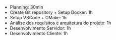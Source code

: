- Planning: 30min
- Create Git repository + Setup Docker: 1h
- Setup VSCode + CMake: 1h
- Análise dos requisitos e arquitetura do projeto: 1h
- Desenvolvimento Servidor: 1h
- Desenvolvimento Cliente: 1h